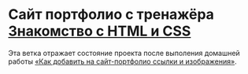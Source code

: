 # Сайт портфолио с тренажёра [Знакомство с HTML и CSS](https://htmlacademy.ru/courses/basic-html-css)

Эта ветка отражает состояние проекта после выполения домашней работы 
[«Как добавить на сайт-портфолио ссылки и изображения»](https://htmlacademy.ru/courses/basic-html-css/homeworks/13).
